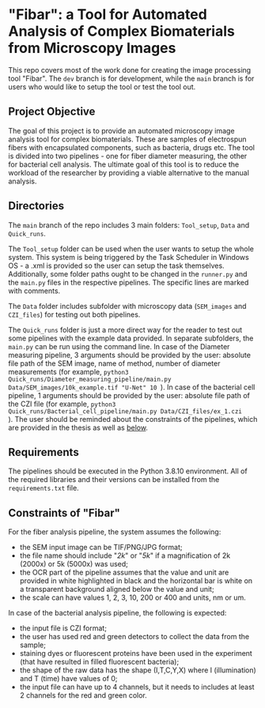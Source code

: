 # "Fibar": a Tool for Automated Analysis of Complex Biomaterials from Microscopy Images

This repo covers most of the work done for creating the image processing tool "Fibar". The `dev` branch is for development, while the `main` branch is for users who would like to setup the tool or test the tool out. 

## Project Objective
The goal of this project is to provide an automated microscopy image analysis tool for complex biomaterials. These are samples of electrospun fibers with encapsulated components, such as bacteria, drugs etc. The tool is divided into two pipelines - one for fiber diameter measuring, the other for bacterial cell analysis. The ultimate goal of this tool is to reduce the workload of the researcher by providing a viable alternative to the manual analysis.

## Directories
The `main` branch of the repo includes 3 main folders: `Tool_setup`, `Data` and `Quick_runs`. 

The `Tool_setup` folder can be used when the user wants to setup the whole system. This system is being triggered by the Task Scheduler in Windows OS - a .xml is provided so the user can setup the task themselves. Additionally, some folder paths ought to be changed in the <code>runner.py</code> and the <code>main.py</code> files in the respective pipelines. The specific lines are marked with comments.

The `Data` folder includes subfolder with microscopy data (`SEM_images` and `CZI_files`) for testing out both pipelines.

The `Quick_runs` folder is just a more direct way for the reader to test out some pipelines with the example data provided. In separate subfolders, the `main.py` can be run using the command line. 
In case of the Diameter measuring pipeline, 3 arguments should be provided by the user: absolute file path of the SEM image, name of method, number of diameter measurements (for example, <code>python3 Quick_runs/Diameter_measuring_pipeline/main.py Data/SEM_images/10k_example.tif "U-Net" 10 </code>).
In case of the bacterial cell pipeline, 1 arguments should be provided by the user: absolute file path of the CZI file (for example, <code>python3 Quick_runs/Bacterial_cell_pipeline/main.py Data/CZI_files/ex_1.czi </code>).
The user should be reminded about the constraints of the pipelines, which are provided in the thesis as well as [below](#constraints-of-"Fibar"). 

## Requirements 
The pipelines should be executed in the Python 3.8.10 environment. All of the required libraries and their versions can
be installed from the <code>requirements.txt</code> file.

## Constraints of "Fibar"

For the fiber analysis pipeline, the system assumes the following:
- the SEM input image can be TIF/PNG/JPG format;
- the file name should include "_2k_" or "_5k_" if a magnification of 2k (2000x) or
5k (5000x) was used;
- the OCR part of the pipeline assumes that the value and unit are provided in white
highlighted in black and the horizontal bar is white on a transparent background
aligned below the value and unit;
- the scale can have values 1, 2, 3, 10, 200 or 400 and units, nm or um.

In case of the bacterial analysis pipeline, the following is expected:
- the input file is CZI format;
- the user has used red and green detectors to collect the data from the sample;
- staining dyes or fluorescent proteins have been used in the experiment (that have
resulted in filled fluorescent bacteria);
- the shape of the raw data has the shape (I,T,C,Y,X) where I (illumination) and T
(time) have values of 0;
- the input file can have up to 4 channels, but it needs to includes at least 2 channels
for the red and green color.


